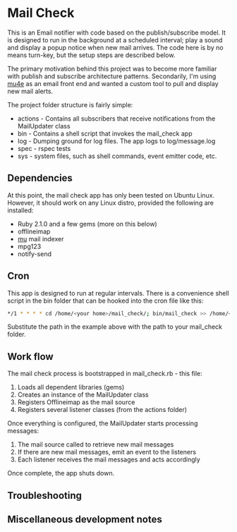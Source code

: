 Mail Check
==========

This is an Email notifier with code based on the publish/subscribe model. It is designed to run in the background at a scheduled interval; play a sound and display a popup notice when new mail arrives. The code here is by no means turn-key, but the setup steps are described below.

The primary motivation behind this project was to become more familiar with publish and subscribe architecture patterns. Secondarily, I'm using [mu4e](http://www.djcbsoftware.nl/code/mu/mu4e.html) as an email front end and wanted a custom tool to pull and display new mail alerts.

The project folder structure is fairly simple:

* actions -  Contains all subscribers that receive notifications from the MailUpdater class
* bin - Contains a shell script that invokes the mail_check app
* log - Dumping ground for log files. The app logs to log/message.log
* spec - rspec tests
* sys - system files, such as shell commands, event emitter code, etc.

## Dependencies
At this point, the mail check app has only been tested on Ubuntu Linux. However, it should work on any Linux distro, provided the following are installed:

* Ruby 2.1.0 and a few gems (more on this below)
* offlineimap
* [mu](http://www.djcbsoftware.nl/code/mu/) mail indexer
* mpg123
* notify-send

## Cron
This app is designed to run at regular intervals. There is a convenience shell script in the bin folder that can be hooked into the cron file like this:

```sh
*/1 * * * * cd /home/<your home>/mail_check/; bin/mail_check >> /home/<your home>/mail_check/log/cron.log
```

Substitute the path in the example above with the path to your mail_check folder.

## Work flow
The mail check process is bootstrapped in mail_check.rb - this file:

1. Loads all dependent libraries (gems)
2. Creates an instance of the MailUpdater class
3. Registers Offlineimap as the mail source
4. Registers several listener classes (from the actions folder)

Once everything is configured, the MailUpdater starts processing messages:

1. The mail source called to retrieve new mail messages
2. If there are new mail messages, emit an event to the listeners
3. Each listener receives the mail messages and acts accordingly

Once complete, the app shuts down.

## Troubleshooting

## Miscellaneous development notes
